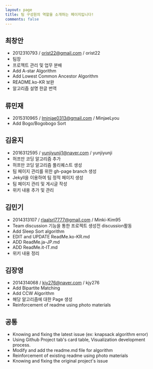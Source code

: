```yaml
---
layout: page
title: 팀 구성원의 역할을 소개하는 페이지입니다!
comments: false
---
```



## 최창안
- 2012310793 / orist22@gmail.com / orist22
- 팀장
- 프로젝트 관리 및 업무 분배
- Add A-star Algorithm
- Add Lowest Common Ancestor Algorithm
- README.ko-KR 보완
- 알고리즘 설명 한글 번역

## 류민재
- 2015310965 / lminjae0313@gmail.com / MinjaeLyou
- Add Bogo/Bogobogo Sort

## 김윤지
- 2016312595 / yunjiyunji1@naver.com / yunjiyunji
- 허프만 코딩 알고리즘 추가
- 허프만 코딩 알고리즘 풀리퀘스트 생성
- 팀 페이지 관리를 위한 gh-page branch 생성
- Jekyll을 이용하여 팀 정적 페이지 생성
- 팀 페이지 관리 및 게시글 작성
- 위키 내용 추가 및 관리

## 김민기
- 2014313107 / rlaalsrl7777@gmail.com / Minki-Kim95
- Team discussion 기능을 통한 프로젝트 생성전 discussion활동
- Add Sleep Sort algorithm
- EDIT and UPDATE ReadMe.ko-KR.md
- ADD ReadMe.ja-JP.md
- ADD ReadMe.it-IT.md
- 위키 내용 정리

## 김장영
- 2014314068 / kjy276@naver.com / kjy276
- Add Bipartite Matching
- Add CCW Algorithm
- 해당 알고리즘에 대한 Page 생성
- Reinforcement of readme using photo materials

## 공통
- Knowing and fixing the latest issue (ex: knapsack algorithm error) 
- Using Github Project tab's card table, Visualization development process.
- Modify and add the readme.md file for algorithm
- Reinforcement of existing readme using photo materials
- Knowing and fixing the original project's issue
